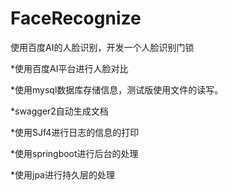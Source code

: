 # FaceRecognize
使用百度AI的人脸识别，开发一个人脸识别门锁

*使用百度AI平台进行人脸对比

*使用mysql数据库存储信息，测试版使用文件的读写。

*swagger2自动生成文档

*使用SJf4进行日志的信息的打印

*使用springboot进行后台的处理

*使用jpa进行持久层的处理
